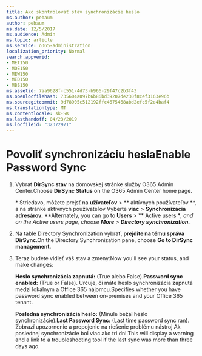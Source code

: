 ```yaml
---
title: Ako skontrolovať stav synchronizácie heslo
ms.author: pebaum
author: pebaum
ms.date: 12/5/2017
ms.audience: Admin
ms.topic: article
ms.service: o365-administration
localization_priority: Normal
search.appverid:
- MET150
- MOE150
- MEW150
- MED150
- MBS150
ms.assetid: 7aa9628f-c551-4d73-b966-29f47c2b3f43
ms.openlocfilehash: 735604a097b6b86bd39207de230f8cef3163e96b
ms.sourcegitcommit: 9d78905c512192ffc4675468abd2efc5f2e4baf4
ms.translationtype: MT
ms.contentlocale: sk-SK
ms.lasthandoff: 04/23/2019
ms.locfileid: "32372971"
---
```

# <a name="enable-password-sync"></a><span data-ttu-id="f291a-102">Povoliť synchronizáciu hesla</span><span class="sxs-lookup"><span data-stu-id="f291a-102">Enable Password Sync</span></span>

1.  <span data-ttu-id="f291a-103">Vybrať **DirSync stav** na domovskej stránke služby O365 Admin Center.</span><span class="sxs-lookup"><span data-stu-id="f291a-103">Choose **DirSync Status** on the O365 Admin Center home page.</span></span> 
    
     <span data-ttu-id="f291a-104">\* Striedavo, môžete prejsť na **užívateľov** \> \*\* aktívnych používateľov \*\*, a na stránke aktívnych používateľov Vyberte **viac** \> **Synchronizácia adresárov.** \*</span><span class="sxs-lookup"><span data-stu-id="f291a-104">\*Alternately, you can go to **Users** \> \*\* Active users \**, and on the Active users page, choose **More** \> **Directory synchronization.***</span></span> 
    
2. <span data-ttu-id="f291a-105">Na table Directory Synchronization vybrať, **prejdite na tému správa DirSync**.</span><span class="sxs-lookup"><span data-stu-id="f291a-105">On the Directory Synchronization pane, choose **Go to DirSync management**.</span></span> 
    
3. <span data-ttu-id="f291a-106">Teraz budete vidieť váš stav a zmeny:</span><span class="sxs-lookup"><span data-stu-id="f291a-106">Now you'll see your status, and make changes:</span></span>
    
    <span data-ttu-id="f291a-107">**Heslo synchronizácia zapnutá:** (True alebo False).</span><span class="sxs-lookup"><span data-stu-id="f291a-107">**Password sync enabled:** (True or False).</span></span> <span data-ttu-id="f291a-108">Určuje, či máte heslo synchronizácia zapnutá medzi lokálnym a Office 365 nájomcu.</span><span class="sxs-lookup"><span data-stu-id="f291a-108">Specifies whether you have password sync enabled between on-premises and your Office 365 tenant.</span></span> 
    
    <span data-ttu-id="f291a-109">**Posledná synchronizácia heslo:** (Minule bežal heslo synchronizácie).</span><span class="sxs-lookup"><span data-stu-id="f291a-109">**Last Password Sync:** (Last time password sync ran).</span></span> <span data-ttu-id="f291a-110">Zobrazí upozornenie a prepojenie na riešenie problému nástroj Ak poslednej synchronizácie bol viac ako tri dni.</span><span class="sxs-lookup"><span data-stu-id="f291a-110">This will display a warning and a link to a troubleshooting tool if the last sync was more than three days ago.</span></span> 
    


